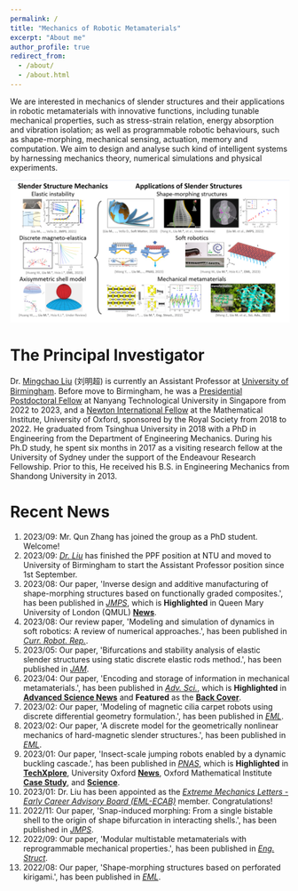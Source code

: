 ```yaml
---
permalink: /
title: "Mechanics of Robotic Metamaterials"
excerpt: "About me"
author_profile: true
redirect_from: 
  - /about/
  - /about.html
---
```


We are interested in mechanics of slender structures and their applications in robotic metamaterials with innovative functions, including tunable mechanical properties, such as stress-strain relation, energy absorption and vibration isolation; as well as programmable robotic behaviours, such as shape-morphing, mechanical sensing, actuation, memory and computation. We aim to design and analyse such kind of intelligent systems by harnessing mechanics theory, numerical simulations and physical experiments.

![Research Summary](/figures/ResearchSummary_2309.png "Research Summary")

The Principal Investigator
======
Dr. [Mingchao Liu](https://www.birmingham.ac.uk/schools/engineering/mechanical-engineering/people/profile.aspx?ReferenceId=205089) (刘明超) is currently an Assistant Professor at [University of Birmingham](https://intranet.birmingham.ac.uk/index.aspx). Before move to Birmingham, he was a [Presidential Postdoctoral Fellow](https://www.ntu.edu.sg/research/research-careers/presidential-postdoctoral-fellowship-(ppf)) at Nanyang Technological University in Singapore from 2022 to 2023, and a [Newton International Fellow](https://royalsociety.org/grants-schemes-awards/grants/newton-international/) at the Mathematical Institute, University of Oxford, sponsored by the Royal Society from 2018 to 2022. He graduated from Tsinghua University in 2018 with a PhD in Engineering from the Department of Engineering Mechanics. During his Ph.D study, he spent six months in 2017 as a visiting research fellow at the University of Sydney under the support of the Endeavour Research Fellowship. Prior to this, He received his B.S. in Engineering Mechanics from Shandong University in 2013.

Recent News
======
1. 2023/09: Mr. Qun Zhang has joined the group as a PhD student. Welcome!
1. 2023/09: [*Dr. Liu*](https://www.birmingham.ac.uk/schools/engineering/mechanical-engineering/people/profile.aspx?ReferenceId=205089&Name=dr-mingchao-liu) has finished the PPF position at NTU and moved to University of Birmingham to start the Assistant Professor position since 1st September.
1. 2023/08: Our paper, 'Inverse design and additive manufacturing of shape-morphing structures based on functionally graded composites.', has been published in [*JMPS*](https://www.sciencedirect.com/science/article/pii/S0022509623001862), which is **Highlighted** in Queen Mary University of London (QMUL) [**News**](https://www.sems.qmul.ac.uk/news/6484/researchers-create-multifunctional-shape-morphing-composite-materials-inspired-by-kirigami).
1. 2023/08: Our review paper, 'Modeling and simulation of dynamics in soft robotics: A review of numerical approaches.', has been published in [*Curr. Robot. Rep.*](https://doi.org/10.1007/s43154-023-00105-z).
1. 2023/05: Our paper, 'Bifurcations and stability analysis of elastic slender structures using static discrete elastic rods method.', has been published in [*JAM*](https://doi.org/10.1115/1.4062533).
1. 2023/04: Our paper, 'Encoding and storage of information in mechanical metamaterials.', has been published in [*Adv. Sci.*](https://doi.org/10.1002/advs.202301581), which is **Highlighted** in [**Advanced Science News**](https://www.advancedsciencenews.com/storing-unhackable-data-in-metamaterials/) and **Featured** as the [**Back Cover**](https://doi.org/10.1002/advs.202370133).
1. 2023/02: Our paper, 'Modeling of magnetic cilia carpet robots using discrete differential geometry formulation.', has been published in [*EML*](https://doi.org/10.1016/j.eml.2023.101967).
1. 2023/02: Our paper, 'A discrete model for the geometrically nonlinear mechanics of hard-magnetic slender structures.', has been published in [*EML*](https://doi.org/10.1016/j.eml.2023.101977).
1. 2023/01: Our paper, 'Insect-scale jumping robots enabled by a dynamic buckling cascade.', has been published in [*PNAS*](https://doi.org/10.1073/pnas.2210651120), which is **Highlighted** in [**TechXplore**](https://techxplore.com/news/2023-01-click-beetle-inspired-robots-elastic-energy.html), University Oxford [**News**](https://www.ox.ac.uk/news/2023-01-24-leaping-beetles-inspire-new-miniature-jumping-robots-0), Oxford Mathematical Institute [**Case Study**](https://www.maths.ox.ac.uk/node/62536), and [**Science**](https://www.science.org/doi/10.1126/science.adh2294).
1. 2023/01: Dr. Liu has been appointed as the [*Extreme Mechanics Letters - Early Career Advisory Board (EML-ECAB)*](https://imechanica.org/node/26465) member. Congratulations!
1. 2022/11: Our paper, 'Snap-induced morphing: From a single bistable shell to the origin of shape bifurcation in interacting shells.', has been published in [*JMPS*](https://doi.org/10.1016/j.jmps.2022.105116).
1. 2022/09: Our paper, 'Modular multistable metamaterials with reprogrammable mechanical properties.', has been published in [*Eng. Struct*](https://doi.org/10.1016/j.engstruct.2022.114976). 
1. 2022/08: Our paper, 'Shape-morphing structures based on perforated kirigami.', has been published in [*EML*](https://doi.org/10.1016/j.eml.2022.101857). 

